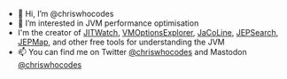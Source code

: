 - 👋 Hi, I’m @chriswhocodes
- 👀 I’m interested in JVM performance optimisation
- I'm the creator of <a href="https://github.com/AdoptOpenJDK/jitwatch">JITWatch</a>, <a href="https://chriswhocodes.com/">VMOptionsExplorer</a>, <a href="https://jacoline.dev/">JaCoLine</a>, <a href="https://chriswhocodes.com/jepsearch.html">JEPSearch</a>, <a href="https://chriswhocodes.com/jepmap.html">JEPMap</a>, and other free tools for understanding the JVM
- 📫 You can find me on Twitter <a href="https://twitter.com/chriswhocodes">@chriswhocodes</a> and Mastodon <a rel="nofollow me" href="https://mastodon.social/@chriswhocodes">@chriswhocodes</a>

<!---
chriswhocodes/chriswhocodes is a ✨ special ✨ repository because its `README.md` (this file) appears on your GitHub profile.
You can click the Preview link to take a look at your changes.
--->
